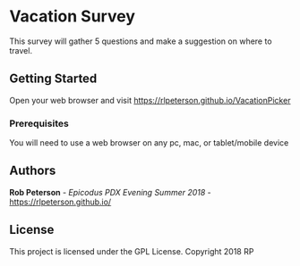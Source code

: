 # Vacation Survey

This survey will gather 5 questions and make a suggestion on where to travel.

## Getting Started

Open your web browser and visit https://rlpeterson.github.io/VacationPicker

### Prerequisites

You will need to use a web browser on any pc, mac, or tablet/mobile device


## Authors

**Rob Peterson** - *Epicodus PDX Evening Summer 2018* - https://rlpeterson.github.io/

## License

This project is licensed under the GPL License. Copyright 2018 RP
